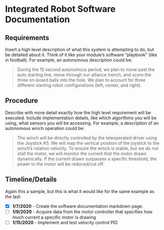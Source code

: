 # Integrated Robot Software Documentation

## Requirements
Insert a high level description of what this system is attempting to do, but be detailed about it. Think of it like your module’s software “playbook” (like in football). For example, an autonomous description could be:

> During the 15 second autonomous period, we plan to move past the auto starting line, move through our alliance trench, and score the three on-board balls into the hole. We plan to account for three different starting robot configurations (left, center, and right).

## Procedure

Describe with more detail exactly how the high level requirement will be executed. Include implementation details, like which algorithms you will be using, what sensors you will be accessing. For example, a description of an autonomous winch operation could be:

> The winch will be directly controlled by the teleoperated driver using the Joystick #3. We will map the vertical position of the joystick to the winch’s rotation velocity. To ensure the winch is stable, but we do not stall the motor, we will monitor the current that the motor draws dynamically. If the current drawn surpasses a specific threshold, the power to the motor will be reduced/cut off.

## Timeline/Details

Again this a sample, but this is what it would like for the same example as the last:

- [x] **1/7/2020** - Create the software documentation markdown page.
- [ ] **1/9/2020** - Acquire data from the motor controller that specifies how much current a specific motor is drawing
- [ ] **1/15/2020** - Implement and test velocity control PID
